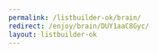 ```yaml
---
permalink: /listbuilder-ok/brain/
redirect: /enjoy/brain/DUY1aaC8Gyc/
layout: listbuilder-ok
---
```

